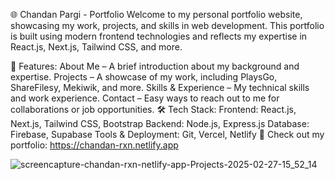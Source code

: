 🌐 Chandan Pargi - Portfolio
Welcome to my personal portfolio website, showcasing my work, projects, and skills in web development. This portfolio is built using modern frontend technologies and reflects my expertise in React.js, Next.js, Tailwind CSS, and more.

🔹 Features:
About Me – A brief introduction about my background and expertise.
Projects – A showcase of my work, including PlaysGo, ShareFilesy, Mekiwik, and more.
Skills & Experience – My technical skills and work experience.
Contact – Easy ways to reach out to me for collaborations or job opportunities.
🛠 Tech Stack:
Frontend: React.js, Next.js, Tailwind CSS, Bootstrap
Backend: Node.js, Express.js
Database: Firebase, Supabase
Tools & Deployment: Git, Vercel, Netlify
🚀 Check out my portfolio: https://chandan-rxn.netlify.app

![screencapture-chandan-rxn-netlify-app-Projects-2025-02-27-15_52_14](https://github.com/user-attachments/assets/3fb2d5af-338d-4b04-a6dd-a282f69c3e17)
